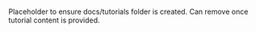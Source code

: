 Placeholder to ensure docs/tutorials folder is created.  Can remove once tutorial content is provided.
